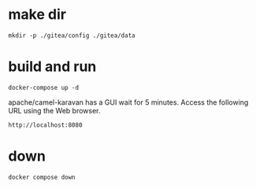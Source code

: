 # make dir
```
mkdir -p ./gitea/config ./gitea/data
```

# build and run
```
docker-compose up -d
```

apache/camel-karavan has a GUI
wait for 5 minutes.
Access the following URL using the Web browser.
```
http://localhost:8080
```

# down
```
docker compose down
```


